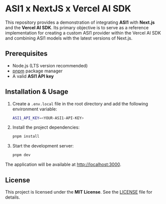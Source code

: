 # ASI1 x NextJS x Vercel AI SDK

This repository provides a demonstration of integrating **ASI1** with **Next.js** and the **Vercel AI SDK**.
Its primary objective is to serve as a reference implementation for creating a custom ASI1 provider within the Vercel AI SDK and combining ASI1 models with the latest versions of Next.js.

## Prerequisites

* Node.js (LTS version recommended)
* [pnpm](https://pnpm.io/) package manager
* A valid **ASI1 API key**

## Installation & Usage

1. Create a `.env.local` file in the root directory and add the following environment variable:

   ```bash
   ASI1_API_KEY=<YOUR-ASI1-API-KEY>
   ```

2. Install the project dependencies:

   ```bash
   pnpm install
   ```

3. Start the development server:

   ```bash
   pnpm dev
   ```

The application will be available at [http://localhost:3000](http://localhost:3000).

## License

This project is licensed under the **MIT License**.
See the [LICENSE](./LICENSE) file for details.